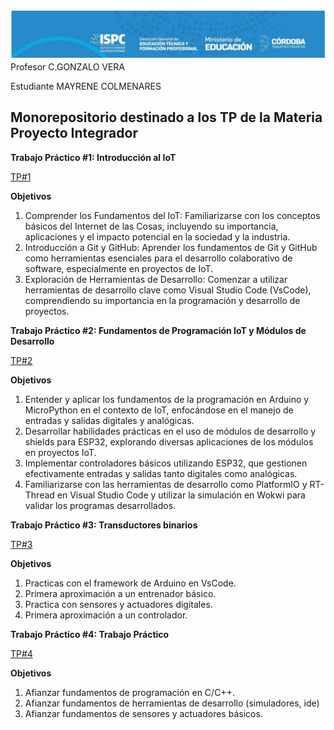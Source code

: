 ![alt text](./Recursos/Visuales/image.png)
Profesor C.GONZALO VERA

Estudiante MAYRENE COLMENARES

## Monorepositorio destinado a los TP de la Materia Proyecto Integrador

**Trabajo Práctico #1: Introducción al IoT**

[TP#1](https://github.com/ISPC-TST-PI-I-2024/MRP_PI_COLMENARES_MAYRENE/tree/33bea12f54e7576e6410cf7ae10524b300629069/TP%231)

**Objetivos**

1. Comprender los Fundamentos del IoT: Familiarizarse con los
conceptos básicos del Internet de las Cosas, incluyendo su
importancia, aplicaciones y el impacto potencial en la sociedad y
la industria.
2. Introducción a Git y GitHub: Aprender los fundamentos de Git y
GitHub como herramientas esenciales para el desarrollo
colaborativo de software, especialmente en proyectos de IoT.
3. Exploración de Herramientas de Desarrollo: Comenzar a
utilizar herramientas de desarrollo clave como Visual Studio Code
(VsCode), comprendiendo su importancia en la programación y
desarrollo de proyectos.

**Trabajo Práctico #2: Fundamentos de Programación IoT y Módulos de Desarrollo**

[TP#2](https://github.com/ISPC-TST-PI-I-2024/MRP_PI_COLMENARES_MAYRENE/tree/4e6ebd684fcddf1ecc8e9fe8da6f944451e311fe/TP%232)

**Objetivos**

1. Entender y aplicar los fundamentos de la programación en 
Arduino y MicroPython en el contexto de IoT, enfocándose en el 
manejo de entradas y salidas digitales y analógicas.
2. Desarrollar habilidades prácticas en el uso de módulos de 
desarrollo y shields para ESP32, explorando diversas 
aplicaciones de los módulos en proyectos IoT.
3. Implementar controladores básicos utilizando ESP32, que 
gestionen efectivamente entradas y salidas tanto digitales como 
analógicas.
4. Familiarizarse con las herramientas de desarrollo como 
PlatformIO y RT-Thread en Visual Studio Code y utilizar la 
simulación en Wokwi para validar los programas desarrollados.

**Trabajo Práctico #3: Transductores binarios**

[TP#3](https://github.com/ISPC-TST-PI-I-2024/MRP_PI_COLMENARES_MAYRENE/tree/4e6ebd684fcddf1ecc8e9fe8da6f944451e311fe/TP%233)

**Objetivos**

1. Practicas con el framework de Arduino en VsCode.
2. Primera aproximación a un entrenador básico.
3. Practica con sensores y actuadores digitales.
4. Primera aproximación a un controlador.

**Trabajo Práctico #4: Trabajo Práctico**

[TP#4](https://github.com/ISPC-TST-PI-I-2024/MRP_PI_COLMENARES_MAYRENE/tree/4e6ebd684fcddf1ecc8e9fe8da6f944451e311fe/TP%234)

**Objetivos**
1. Afianzar fundamentos de programación en C/C++.
2. Afianzar fundamentos de herramientas de desarrollo (simuladores, ide)
3. Afianzar fundamentos de sensores y actuadores básicos.







